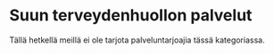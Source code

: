 # Suun terveydenhuollon palvelut

Tällä hetkellä meillä ei ole tarjota palveluntarjoajia tässä kategoriassa.
